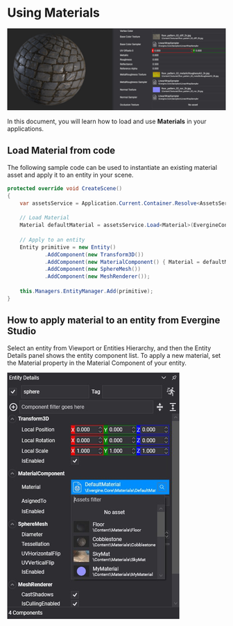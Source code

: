 # Using Materials

![Materials header](images/materials.jpg)

In this document, you will learn how to load and use **Materials** in your applications.

## Load Material from code
The following sample code can be used to instantiate an existing material asset and apply it to an entity in your scene.
```csharp
protected override void CreateScene()
{
    var assetsService = Application.Current.Container.Resolve<AssetsService>();

    // Load Material
    Material defaultMaterial = assetsService.Load<Material>(EvergineContent.Materials.DefaultMaterial);

    // Apply to an entity
    Entity primitive = new Entity()
            .AddComponent(new Transform3D())
            .AddComponent(new MaterialComponent() { Material = defaultMaterial })
            .AddComponent(new SphereMesh())
            .AddComponent(new MeshRenderer());

    this.Managers.EntityManager.Add(primitive);
}
```

## How to apply material to an entity from Evergine Studio
Select an entity from Viewport or Entities Hierarchy, and then the Entity Details panel shows the entity component list. To apply a new material, set the Material property in the Material Component of your entity.

![Material Component](images/ApplyMaterial.jpg)

